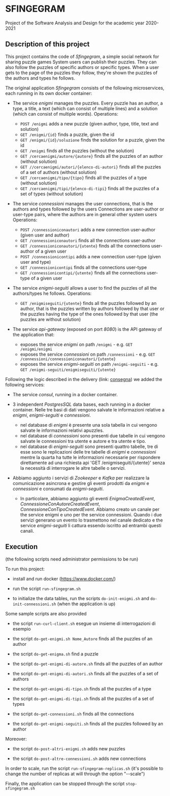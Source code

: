 # SFINGEGRAM

Project of the Software Analysis and Design for the academic year 2020-2021

## Description of this project

This project contains the code of *Sfingegram*, a simple social network for sharing puzzle games
System users can publish their puzzles.
They can also follow the puzzles of specific authors or specific types.
When a user gets to the page of the puzzles they follow, they're shown the puzzles of the authors and types he follows.

The original application *Sfingegram* consists of the following microservices, each running in its own docker container:

* The service *enigmi* manages the puzzles.
  Every puzzle has an author, a type, a title, a text (which can consist of multiple lines) and a solution (which can consist of multiple words).
  Operations:
  * `POST /enigmi` adds a new puzzle (given author, type, title, text and solution)
  * `GET /enigmi/{id}` finds a puzzle, given the id
  * `GET /enigmi/{id}/soluzione` finds the solution for a puzzle, given the id
  * `GET /enigmi` finds all the puzzles (without the solution)
  * `GET /cercaenigmi/autore/{autore}` finds all the puzzles of an author (without solution)
  * `GET //cercaenigmi/autori/{elenco-di-autori}` finds all the puzzles of a set of authors (without solution)
  * `GET /cercaenigmi/tipo/{tipo}` finds all the puzzles of a type (without solution)
  * `GET /cercaenigmi/tipi/{elenco-di-tipi}` finds all the puzzles of a set of types (without solution)

* The service *connessioni* manages the user connections, that is the authors and types followed by the users
  Connections are user-author or user-type pairs, where the authors are in general other system users
  Operations:
  * `POST /connessioniconautori` adds a new connection user-author (given user and author)
  * `GET /connessioniconautori` finds all the connections user-author
  * `GET /connessioniconautori/{utente}` finds all the connections user-author of a given user
  * `POST /connessionicontipi` adds a new connection user-type (given user and type)
  * `GET /connessionicontipi` finds all the connections user-type
  * `GET /connessionicontipi/{utente}` finds all the connections user-type of a given user

* The service *enigmi-seguiti* allows a user to find the puzzles of all the authors/types he follows.
  Operations:
  * `GET /enigmiseguiti/{utente}` finds all the puzzles followed by an author, that is the puzzles written by authors followed by that user or the puzzles having the type of the ones followed by that user (the puzzles are without solution)

* The service *api-gateway* (exposed on port *8080*) is the API gateway of the application that:
  * exposes the service *enigmi* on path `/enigmi` - e.g. `GET /enigmi/enigmi`
  * exposes the service *connessioni* on path `/connessioni` - e.g. `GET /connessioni/connessioniconautori/{utente}`
  * exposes the service *enigmi-seguiti* on path `/enigmi-seguiti` - e.g. `GET /enigmi-seguiti/enigmiseguiti/{utente}`

Following the logic described in the delivery (link: [consegna](http://cabibbo.inf.uniroma3.it/asw/progetti/asw-progetto-2021.pdf)) we added the following services:

* The service *consul*, running in a docker container.

* 3 independent _PostgresSQL_ data bases, each running in a docker container. Nelle tre basi di dati vengono salvate le informazioni relative a *enigmi*, *enigmi-seguiti* e *connessioni*.
  * nel database di *enigmi* è presente una sola tabella in cui vengono salvate le informazioni relativi apuzzles.
  * nel database di *connessioni* sono presenti due tabelle in cui vengono salvate le connessioni tra utente e autore e tra utente e tipo.
  * nel database di *enigmi-seguiti* sono presenti quattro tabelle, tre di esse sono le replicazioni delle tre tabelle di *enigmi* e *connessioni* mentre la quarta ha tutte le informazioni necessarie per rispondere direttamente ad una richiesta api 'GET /enigmiseguiti/{utente}' senza la necessità di interrogare le altre tabelle o servizi.

* Abbiamo aggiunto i servizi di *Zookeeper* e *Kafka* per realizzare la comunicazione asincrona e gestire gli eventi prodotti da *enigmi* e *connessioni* e consumati da *enigmi-seguiti*.
  * In particolare, abbiamo aggiunto gli eventi *EnigmaCreatedEvent*, *ConnessioneConAutoreCreatedEvent*, *ConnessioneConTipoCreatedEvent*. Abbiamo creato un canale per the service enigmi e uno per the service connessioni. Quando i due servizi generano un evento lo trasmettono nel canale dedicato e the service *enigmi-seguiti* li cattura essendo iscritto ad entrambi questi canali.

## Execution
(the following scripts need administrator permissions to be run)

To run this project:

* install and run docker (https://www.docker.com/)

* run the script `run-sfingegram.sh`

* to initialize the data tables, run the scripts `do-init-enigmi.sh` and `do-init-connessioni.sh` (when the application is up)

Some sample scripts are also provided

* the script `run-curl-client.sh` esegue un insieme di interrogazioni di esempio

* the script `do-get-enigmi.sh Nome_Autore` finds all the puzzles of an author

* the script `do-get-enigma.sh` find a puzzle

* the script `do-get-enigmi-di-autore.sh` finds all the puzzles of an author

* the script `do-get-enigmi-di-autori.sh` finds all the puzzles of a set of authors 

* the script `do-get-enigmi-di-tipo.sh` finds all the puzzles of a type 

* the script `do-get-enigmi-di-tipi.sh` finds all the puzzles of a set of types

* the script `do-get-connessioni.sh` finds all the connections

* the script `do-get-enigmi-seguiti.sh` finds all the puzzles followed by an author

Moreover:

* the script `do-post-altri-enigmi.sh` adds new puzzles

* the script `do-post-altre-connessioni.sh` adds new connections

In order to scale, run the script `run-sfingegram-replicas.sh` (it's possible to change the number of replicas at will through the option "--scale")

Finally, the application can be stopped through the script `stop-sfingegram.sh`
